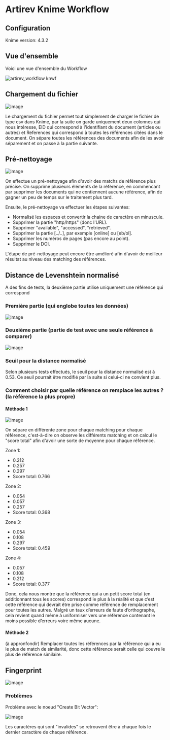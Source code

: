 # Artirev Knime Workflow

## Configuration
Knime version: 4.3.2


## Vue d'ensemble
Voici une vue d'ensemble du Workflow

![artirev_workflow knwf](https://user-images.githubusercontent.com/61782191/123226112-a49ef180-d4d3-11eb-9aba-ca3363652f70.jpg)



## Chargement du fichier

![image](https://user-images.githubusercontent.com/61782191/123223257-07db5480-d4d1-11eb-96e0-cb002bd3a6ee.png)

Le chargement du fichier permet tout simplement de charger le fichier de type csv dans Knime, par la suite on garde uniquement deux colonnes qui nous intéresse, EID qui correspond à l'identifiant du document (articles ou autres) et References qui correspond à toutes les références citées dans le document. On sépare toutes les références des documents afin de les avoir séparement et on passe à la partie suivante.


## Pré-nettoyage
![image](https://user-images.githubusercontent.com/61782191/123225599-293d4000-d4d3-11eb-999f-8192980f6425.png)

On effectue un pré-nettoyage afin d'avoir des matchs de référence plus précise. On supprime plusieurs éléments de la référence, en commencant par supprimer les documents qui ne contiennent aucune référence, afin de gagner un peu de temps sur le traitement plus tard. 

Ensuite, le pré-nettoyage va effectuer les étapes suivantes:
- Normalisé les espaces et convertir la chaine de caractère en minuscule.
- Supprimer la partie "http/https" (donc l'URL).
- Supprimer "available", "accessed", "retrieved".
- Supprimer la partie [../..], par exemple [online] ou [eb/ol].
- Supprimer les numéros de pages (pas encore au point).
- Supprimer le DOI.

L'étape de pré-nettoyage peut encore être amélioré afin d'avoir de meilleur résultat au niveau des matching des références.

## Distance de Levenshtein normalisé

A des fins de tests, la deuxième partie utilise uniquement une référence qui correspond 

### Première partie (qui englobe toutes les données)
![image](https://user-images.githubusercontent.com/61782191/123226322-d7e18080-d4d3-11eb-9d22-7453fdf028fe.png)



### Deuxième partie (partie de test avec une seule référence à comparer)
![image](https://user-images.githubusercontent.com/61782191/123226457-f8a9d600-d4d3-11eb-8710-1533e0994e09.png)

### Seuil pour la distance normalisé
Selon plusieurs tests effectués, le seuil pour la distance normalisé est à 0.53. Ce seuil pourrait être modifié par la suite si celui-ci ne convient plus.

### Comment choisir par quelle référence on remplace les autres ? (la référence la plus propre)
#### Méthode 1
![image](https://user-images.githubusercontent.com/61782191/123234059-ea12ed00-d4da-11eb-8982-0845a1e45f2f.png)

On sépare en différente zone pour chaque matching pour chaque référence, c'est-à-dire on observe les différents matching et on calcul le "score total" afin d'avoir une sorte de moyenne pour chaque référence.

Zone 1:
- 0.212
- 0.257
- 0.297
- Score total: 0.766

Zone 2:
- 0.054
- 0.057
- 0.257
- Score total: 0.368

Zone 3:
- 0.054
- 0.108
- 0.297
- Score total: 0.459

Zone 4:
- 0.057
- 0.108
- 0.212
- Score total: 0.377

Donc, cela nous montre que la référence qui a un petit score total (en additionnant tous les scores) correspond le plus à la réalité et que c’est cette référence qui devrait être prise comme référence de remplacement pour toutes les autres. Malgré un taux d’erreurs de faute d’orthographe, cela revient quand même à uniformiser vers une référence contenant le moins possible d’erreurs voire même aucune.

#### Méthode 2
(à appronfondir) Remplacer toutes les références par la référence qui a eu le plus de match de similarité, donc cette référence serait celle qui couvre le plus de référence similaire. 

## Fingerprint
![image](https://user-images.githubusercontent.com/61782191/123226503-05c6c500-d4d4-11eb-9df0-93f7def27d56.png)


### Problèmes
Problème avec le noeud "Create Bit Vector":

![image](https://user-images.githubusercontent.com/61782191/123230386-80451400-d4d7-11eb-80dd-11cd1ccfc189.png)

Les caractères qui sont "invalides" se retrouvent être à chaque fois le dernier caractère de chaque référence.
